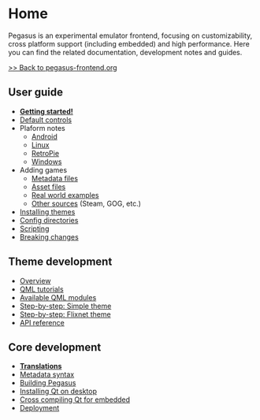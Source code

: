 # Home

Pegasus is an experimental emulator frontend, focusing on customizability, cross platform support (including embedded) and high performance. Here you can find the related documentation, development notes and guides.

[&gt;&gt; Back to pegasus-frontend.org](http://pegasus-frontend.org/)


## User guide

- [**Getting started!**](user-guide/getting-started.md)
- [Default controls](user-guide/controls.md)
- Plaform notes
    - [Android](user-guide/platform-android.md)
    - [Linux](user-guide/platform-linux.md)
    - [RetroPie](user-guide/platform-retropie.md)
    - [Windows](user-guide/platform-windows.md)
- Adding games
    - [Metadata files](user-guide/meta-files.md)
    - [Asset files](user-guide/meta-assets.md)
    - [Real world examples](user-guide/meta-examples.md)
    - [Other sources](user-guide/meta-sources.md) (Steam, GOG, etc.)
- [Installing themes](user-guide/installing-themes.md)
- [Config directories](user-guide/config-dirs.md)
- [Scripting](user-guide/scripting.md)
- [Breaking changes](user-guide/breaking-changes.md)

## Theme development

- [Overview](themes/overview.md)
- [QML tutorials](themes/qml-tutorials.md)
- [Available QML modules](themes/qml-modules.md)
- [Step-by-step: Simple theme](themes/example-simple-intro.md)
- [Step-by-step: Flixnet theme](themes/example-flixnet-intro.md)
- [API reference](themes/api.md)

## Core development

- [**Translations**](dev/translate.md)
- [Metadata syntax](dev/meta-syntax.md)
- [Building Pegasus](dev/build.md)
- [Installing Qt on desktop](dev/install-qt.md)
- [Cross compiling Qt for embedded](dev/cross-compile-qt.md)
- [Deployment](dev/deploy.md)
